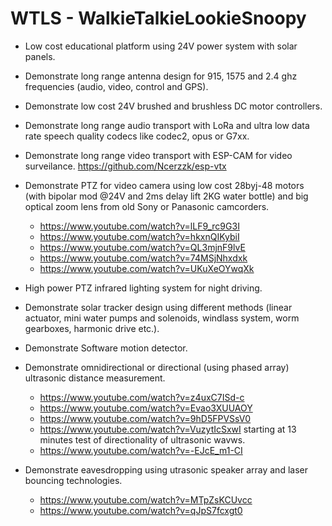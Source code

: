 # WTLS - WalkieTalkieLookieSnoopy

- Low cost educational platform using 24V power system with solar panels.
- Demonstrate long range antenna design for 915, 1575 and 2.4 ghz frequencies (audio, video, control and GPS).
- Demonstrate low cost 24V brushed and brushless DC motor controllers.
- Demonstrate long range audio transport with LoRa and ultra low data rate speech quality codecs like codec2, opus or G7xx.
- Demonstrate long range video transport with ESP-CAM for video surveilance. https://github.com/Ncerzzk/esp-vtx
- Demonstrate PTZ for video camera using low cost 28byj-48 motors (with bipolar mod @24V and 2ms delay lift 2KG water bottle) and big optical zoom lens from old Sony or 
  Panasonic camcorders.
  - https://www.youtube.com/watch?v=lLF9_rc9G3I
  - https://www.youtube.com/watch?v=hkxnQIKybiI
  - https://www.youtube.com/watch?v=QL3mjnF9lvE
  - https://www.youtube.com/watch?v=74MSjNhxdxk
  - https://www.youtube.com/watch?v=UKuXeOYwqXk
    
- High power PTZ infrared lighting system for night driving.
- Demonstrate solar tracker design using different methods (linear actuator, mini water pumps and solenoids, windlass system, worm gearboxes, harmonic drive etc.).
- Demonstrate Software motion detector.
- Demonstrate omnidirectional or directional (using phased array) ultrasonic distance measurement.
  - https://www.youtube.com/watch?v=z4uxC7ISd-c
  - https://www.youtube.com/watch?v=Evao3XUUAOY
  - https://www.youtube.com/watch?v=9hD5FPVSsV0
  - https://www.youtube.com/watch?v=VuzytIcSxwI starting at 13 minutes test of directionality of ultrasonic wavws.
  - https://www.youtube.com/watch?v=-EJcE_m1-CI
    
- Demonstrate eavesdropping using utrasonic speaker array and laser bouncing technologies.
  - https://www.youtube.com/watch?v=MTpZsKCUvcc
  - https://www.youtube.com/watch?v=qJpS7fcxgt0
  
